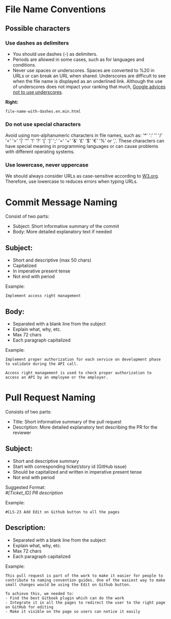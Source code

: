 # File Name Conventions

## Possible characters

### Use dashes as delimiters

- You should use dashes (-) as delimiters.
- Periods are allowed in some cases, such as for languages and conditions.
- Never use spaces or underscores. Spaces are converted to %20 in URLs or can break an URL when shared. Underscores are difficult to see when the file name is displayed as an underlined link. Although the use of underscores does not impact your ranking that much, [Google advices not to use underscores](https://www.youtube.com/watch?v=AQcSFsQyct8).


**Right:**
```
file-name-with-dashes.en.min.html
```

### Do not use special characters

Avoid using non-alphanumeric characters in file names, such as: '*' ':' '\' '/' '<' '>' '|' '"' '!' '?' '[' ']' ';' '=' '+' '&' '£' '$' '€' '%' or ','. These characters can have special meaning in programming languages or can cause problems with different operating systems.

### Use lowercase, never uppercase

We should always consider URLs as case-sensitive according to [W3.org](http://www.w3.org/TR/WD-html40-970708/htmlweb.html). Therefore, use lowercase to reduces errors when typing URLs.

# Commit Message Naming

Consist of two parts:
- Subject: Short informative summary of the commit
- Body: More detailed explanatory text if needed

## Subject:
- Short and descriptive (max 50 chars)
- Capitalized
- In imperative present tense
- Not end with period

Example:
```
Implement access right management
```

## Body:
- Separated with a blank line from the subject
- Explain what, why, etc.
- Max 72 chars
- Each paragraph capitalized

Example:
```
Implement proper authorization for each service on development phase to validate during the API call.

Access right management is used to check proper authorization to access an API by an employee or the employer.
```

# Pull Request Naming

Consists of two parts:
- Title: Short informative summary of the pull request
- Description: More detailed explanatory text describing the PR for the reviewer

## Subject:
- Short and descriptive summary
- Start with corresponding ticket/story id (GitHub issue)
- Should be capitalized and written in imperative present tense
- Not end with period

Suggested Format:   
*#[Ticket_ID] PR description*

Example:
```
#CLS-23 Add Edit on Github button to all the pages
```

## Description:
- Separated with a blank line from the subject
- Explain what, why, etc.
- Max 72 chars
- Each paragraph capitalized

Example:
``` 
This pull request is part of the work to make it easier for people to contribute to naming convention guides. One of the easiest way to make small changes would be using the Edit on Github button.

To achieve this, we needed to:
- Find the best Gitbook plugin which can do the work
- Integrate it in all the pages to redirect the user to the right page on GitHub for editing
- Make it visible on the page so users can notice it easily
```

